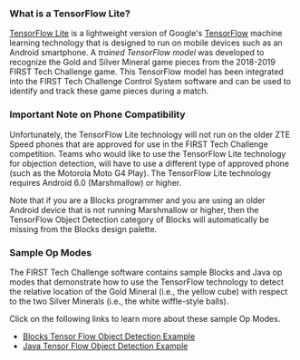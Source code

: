 ### What is a TensorFlow Lite?
[TensorFlow Lite](https://www.tensorflow.org/lite/) is a lightweight version of Google's [TensorFlow](https://www.tensorflow.org/) machine learning technology that is designed to run on mobile devices such as an Android smartphone.  A _trained TensorFlow model_ was developed to recognize the Gold and Silver Mineral game pieces from the 2018-2019 FIRST Tech Challenge game.  This TensorFlow model has been integrated into the FIRST Tech Challenge Control System software and can be used to identify and track these game pieces during a match.

### Important Note on Phone Compatibility
Unfortunately, the TensorFlow Lite technology will not run on the older ZTE Speed phones that are approved for use in the FIRST Tech Challenge competition.  Teams who would like to use the TensorFlow Lite technology for objection detection, will have to use a different type of approved phone (such as the Motorola Moto G4 Play).  The TensorFlow Lite technology requires Android 6.0 (Marshmallow) or higher.

Note that if you are a Blocks programmer and you are using an older Android device that is not running Marshmallow or higher, then the TensorFlow Object Detection category of Blocks will automatically be missing from the Blocks design palette.

### Sample Op Modes
The FIRST Tech Challenge software contains sample Blocks and Java op modes that demonstrate how to use the TensorFlow technology to detect the relative location of the Gold Mineral (i.e., the yellow cube) with respect to the two Silver Minerals (i.e., the white wiffle-style balls).

Click on the following links to learn more about these sample Op Modes.

* [Blocks Tensor Flow Object Detection Example](https://github.com/ftctechnh/ftc_app/wiki/Blocks-Sample-TensorFlow-Object-Detection-Op-Mode)
* [Java Tensor Flow Object Detection Example](https://github.com/ftctechnh/ftc_app/wiki/Java-Sample-TensorFlow-Object-Detection-Op-Mode)

 